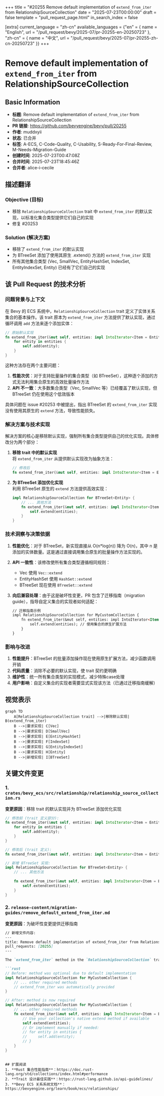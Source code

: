 +++
title = "#20255 Remove default implementation of `extend_from_iter` from RelationshipSourceCollection"
date = "2025-07-23T00:00:00"
draft = false
template = "pull_request_page.html"
in_search_index = false

[extra]
current_language = "zh-cn"
available_languages = {"en" = { name = "English", url = "/pull_request/bevy/2025-07/pr-20255-en-20250723" }, "zh-cn" = { name = "中文", url = "/pull_request/bevy/2025-07/pr-20255-zh-cn-20250723" }}
+++

# Remove default implementation of `extend_from_iter` from RelationshipSourceCollection

## Basic Information
- **标题**: Remove default implementation of `extend_from_iter` from RelationshipSourceCollection
- **PR 链接**: https://github.com/bevyengine/bevy/pull/20255
- **作者**: muddxyii
- **状态**: 已合并
- **标签**: A-ECS, C-Code-Quality, C-Usability, S-Ready-For-Final-Review, M-Needs-Migration-Guide
- **创建时间**: 2025-07-23T00:47:08Z
- **合并时间**: 2025-07-23T18:45:46Z
- **合并者**: alice-i-cecile

## 描述翻译
### Objective (目标)
- 移除 `RelationshipSourceCollection` trait 中 `extend_from_iter` 的默认实现，以标准化集合类型提供它们自己的实现
- 修复 #20253

### Solution (解决方案)
- 移除了 `extend_from_iter` 的默认实现
- 为 BTreeSet 添加了使用其原生 .extend() 方法的 `extend_from_iter` 实现
- 所有其他集合类型 (Vec, SmallVec, EntityHashSet, IndexSet, EntityIndexSet, Entity) 已经有了它们自己的实现

## 该 Pull Request 的技术分析

### 问题背景与上下文
在 Bevy 的 ECS 系统中，`RelationshipSourceCollection` trait 定义了实体关系集合的基本操作。该 trait 原本为 `extend_from_iter` 方法提供了默认实现，通过循环调用 `add` 方法来逐个添加实体：

```rust
// 原始默认实现
fn extend_from_iter(&mut self, entities: impl IntoIterator<Item = Entity>) {
    for entity in entities {
        self.add(entity);
    }
}
```

这种方法存在两个主要问题：
1. **性能次优**：对于支持批量操作的集合类型（如 BTreeSet），这种逐个添加的方式无法利用集合原生的高效批量操作方法
2. **API 不一致**：大多数集合类型（Vec, SmallVec 等）已经覆盖了默认实现，但 BTreeSet 仍在使用这个低效版本

具体问题在 issue #20253 中被提出，指出 BTreeSet 的 `extend_from_iter` 实现没有使用其原生的 `extend` 方法，导致性能损失。

### 解决方案与技术实现
解决方案的核心是移除默认实现，强制所有集合类型提供自己的优化实现。具体修改分为两个部分：

1. **移除 trait 中的默认实现**  
   将 `extend_from_iter` 从提供默认实现改为抽象方法：
   ```rust
   // 修改后
   fn extend_from_iter(&mut self, entities: impl IntoIterator<Item = Entity>);
   ```

2. **为 BTreeSet 添加优化实现**  
   利用 BTreeSet 原生的 `extend` 方法提供高效实现：
   ```rust
   impl RelationshipSourceCollection for BTreeSet<Entity> {
       // ... 其他方法
       fn extend_from_iter(&mut self, entities: impl IntoIterator<Item = Entity>) {
           self.extend(entities);
       }
   }
   ```

### 技术洞察与决策依据
1. **性能优化**：对于 BTreeSet，新实现直接从 O(n*log(n)) 降为 O(n)，其中 n 是添加的实体数量。这是通过直接调用集合原生的批量操作方法实现的。

2. **API 一致性**：该修改使所有集合类型遵循相同规则：
   - Vec 使用 `Vec::extend`
   - EntityHashSet 使用 `HashSet::extend`
   - BTreeSet 现在使用 `BTreeSet::extend`

3. **向后兼容处理**：由于这是破坏性变更，PR 包含了迁移指南（migration guide），指导自定义集合的实现者如何适配：
   ```markdown
   // 迁移指南示例
   impl RelationshipSourceCollection for MyCustomCollection {
       fn extend_from_iter(&mut self, entities: impl IntoIterator<Item = Entity>) {
           self.extend(entities); // 使用集合的原生扩展方法
       }
   }
   ```

### 影响与改进
1. **性能提升**：BTreeSet 的批量添加操作现在使用原生扩展方法，减少函数调用开销
2. **代码质量**：消除不必要的默认实现，使 trait 契约更明确
3. **维护性**：统一所有集合类型的实现模式，减少特殊case处理
4. **用户影响**：自定义集合的实现者需要显式实现该方法（已通过迁移指南缓解）

## 视觉表示

```mermaid
graph TD
    A[RelationshipSourceCollection trait] -->|移除默认实现| B(extend_from_iter)
    B -->|要求实现| C[Vec]
    B -->|要求实现| D[SmallVec]
    B -->|要求实现| E[EntityHashSet]
    B -->|要求实现| F[IndexSet]
    B -->|要求实现| G[EntityIndexSet]
    B -->|要求实现| H[Entity]
    B -->|新增实现| I[BTreeSet]
```

## 关键文件变更

### 1. `crates/bevy_ecs/src/relationship/relationship_source_collection.rs`
**变更原因**：移除 trait 的默认实现并为 BTreeSet 添加优化实现

```rust
// 修改前 (trait 定义部分):
fn extend_from_iter(&mut self, entities: impl IntoIterator<Item = Entity>) {
    for entity in entities {
        self.add(entity);
    }
}

// 修改后 (trait 定义):
fn extend_from_iter(&mut self, entities: impl IntoIterator<Item = Entity>);

// 新增 BTreeSet 实现:
impl RelationshipSourceCollection for BTreeSet<Entity> {
    // ... 其他方法
    
    fn extend_from_iter(&mut self, entities: impl IntoIterator<Item = Entity>) {
        self.extend(entities);
    }
}
```

### 2. `release-content/migration-guides/remove_default_extend_from_iter.md`
**变更原因**：为破坏性变更提供迁移指南

```markdown
// 新增文件内容:
---
title: Remove default implementation of extend_from_iter from RelationshipSourceCollection
pull_requests: [20255]
---

The `extend_from_iter` method in the `RelationshipSourceCollection` trait no longer has a default implementation. If you have implemented a custom relationship source collection, you must now provide your own implementation of this method.

```rust
// Before: method was optional due to default implementation
impl RelationshipSourceCollection for MyCustomCollection {
    // ... other required methods
    // extend_from_iter was automatically provided
}

// After: method is now required
impl RelationshipSourceCollection for MyCustomCollection {
    // ... other required methods
    fn extend_from_iter(&mut self, entities: impl IntoIterator<Item = Entity>) {
        // Use your collection's native extend method if available
        self.extend(entities);
        // Or implement manually if needed:
        // for entity in entities {
        //     self.add(entity);
        // }
    }
}
```
```

## 扩展阅读
1. **Rust 集合性能指南**：https://doc.rust-lang.org/std/collections/index.html#performance
2. **Trait 设计最佳实践**：https://rust-lang.github.io/api-guidelines/
3. **Bevy ECS 关系系统文档**：https://bevyengine.org/learn/book/ecs/relationships/